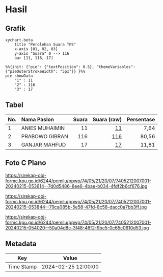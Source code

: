 # Hasil

## Grafik

```mermaid
xychart-beta
    title "Perolehan Suara TPS"
    x-axis [01, 02, 03]
    y-axis "Suara" 0 --> 116
    bar [11, 116, 17]
```

```mermaid
%%{init: {"pie": {"textPosition": 0.5}, "themeVariables": {"pieOuterStrokeWidth": "5px"}} }%%
pie showData
    "1" : 11
    "2" : 116
    "3" : 17
```

## Tabel

| No. | Nama Paslon    | Suara | Suara (raw) | Persentase |
|:--- |:-------------- | -----:| -----------:| ----------:|
| 1   | ANIES MUHAIMIN | 11    | [11][p-1]   | 7,64       |
| 2   | PRABOWO GIBRAN | 116   | [116][p-2]  | 80,56      |
| 3   | GANJAR MAHFUD  | 17    | [17][p-3]   | 11,81      |


[p-1]: https://github.com/gigit-pemilu/pemilu-2024-74-sulawesi-tenggara/blob/main/pilpres/hitung-suara/sub/74-sulawesi-tenggara/sub/05-konawe-selatan/sub/21-basala/sub/2007-basala/sub/001-tps/sub/paslon-1.txt
[p-2]: https://github.com/gigit-pemilu/pemilu-2024-74-sulawesi-tenggara/blob/main/pilpres/hitung-suara/sub/74-sulawesi-tenggara/sub/05-konawe-selatan/sub/21-basala/sub/2007-basala/sub/001-tps/sub/paslon-2.txt
[p-3]: https://github.com/gigit-pemilu/pemilu-2024-74-sulawesi-tenggara/blob/main/pilpres/hitung-suara/sub/74-sulawesi-tenggara/sub/05-konawe-selatan/sub/21-basala/sub/2007-basala/sub/001-tps/sub/paslon-3.txt

## Foto C Plano

https://sirekap-obj-formc.kpu.go.id/6244/pemilu/ppwp/74/05/21/20/07/7405212007001-20240215-053614--7d0d5486-8ee6-4bae-b034-4fdf2b6cf676.jpg

https://sirekap-obj-formc.kpu.go.id/6244/pemilu/ppwp/74/05/21/20/07/7405212007001-20240215-053844--79ca085b-5e58-47fd-8c58-dacc0a7bb3ff.jpg

https://sirekap-obj-formc.kpu.go.id/6244/pemilu/ppwp/74/05/21/20/07/7405212007001-20240215-054020--50a04d8c-3f48-46f2-9bc5-0c65c0610d53.jpg


## Metadata

| Key        | Value               |
| ---------- | ------------------- |
| Time Stamp | 2024-02-25 12:00:00 |



